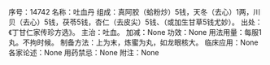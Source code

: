 序号：14742
名称：吐血丹
组成：真阿胶（蛤粉炒）5钱，天冬（去心）1两，川贝（去心）5钱，茯苓5钱，杏仁（去皮尖）5钱、（或加生甘草5钱尤妙）。
出处：《丁甘仁家传珍方选》。
主治：吐血。
加减：None
功效：None
用法用量：每服1丸。不拘时候。
制备方法：上为末，炼蜜为丸，如龙眼核大。
临床应用：None
各家论述：None
用药禁忌：None
附注：None
